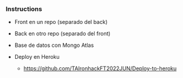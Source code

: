 ### Instructions

- Front en un repo (separado del back)
- Back en otro repo (separado del front)

- Base de datos con Mongo Atlas
- Deploy en Heroku
    - https://github.com/TAIronhackFT2022JUN/Deploy-to-heroku